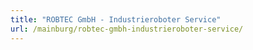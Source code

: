 ```yaml
---
title: "ROBTEC GmbH - Industrieroboter Service"
url: /mainburg/robtec-gmbh-industrieroboter-service/
---
```

